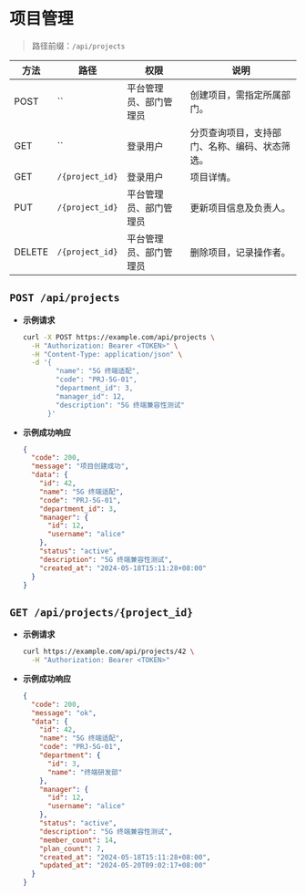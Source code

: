 # 项目管理
> 路径前缀：`/api/projects`

| 方法 | 路径 | 权限 | 说明 |
| --- | --- | --- | --- |
| POST | `` | 平台管理员、部门管理员 | 创建项目，需指定所属部门。|
| GET | `` | 登录用户 | 分页查询项目，支持部门、名称、编码、状态筛选。|
| GET | `/{project_id}` | 登录用户 | 项目详情。|
| PUT | `/{project_id}` | 平台管理员、部门管理员 | 更新项目信息及负责人。|
| DELETE | `/{project_id}` | 平台管理员、部门管理员 | 删除项目，记录操作者。|

## `POST /api/projects`
- **示例请求**
  ```bash
  curl -X POST https://example.com/api/projects \
    -H "Authorization: Bearer <TOKEN>" \
    -H "Content-Type: application/json" \
    -d '{
          "name": "5G 终端适配",
          "code": "PRJ-5G-01",
          "department_id": 3,
          "manager_id": 12,
          "description": "5G 终端兼容性测试"
        }'
  ```
- **示例成功响应**
  ```json
  {
    "code": 200,
    "message": "项目创建成功",
    "data": {
      "id": 42,
      "name": "5G 终端适配",
      "code": "PRJ-5G-01",
      "department_id": 3,
      "manager": {
        "id": 12,
        "username": "alice"
      },
      "status": "active",
      "description": "5G 终端兼容性测试",
      "created_at": "2024-05-18T15:11:28+08:00"
    }
  }
  ```

## `GET /api/projects/{project_id}`
- **示例请求**
  ```bash
  curl https://example.com/api/projects/42 \
    -H "Authorization: Bearer <TOKEN>"
  ```
- **示例成功响应**
  ```json
  {
    "code": 200,
    "message": "ok",
    "data": {
      "id": 42,
      "name": "5G 终端适配",
      "code": "PRJ-5G-01",
      "department": {
        "id": 3,
        "name": "终端研发部"
      },
      "manager": {
        "id": 12,
        "username": "alice"
      },
      "status": "active",
      "description": "5G 终端兼容性测试",
      "member_count": 14,
      "plan_count": 7,
      "created_at": "2024-05-18T15:11:28+08:00",
      "updated_at": "2024-05-20T09:02:17+08:00"
    }
  }
  ```
